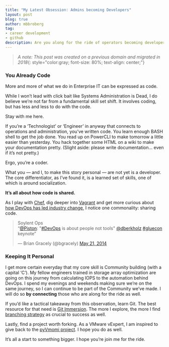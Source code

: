 ```yaml
---
title: "My Latest Obsession: Admins becoming Developers"
layout: post
blog: true
author: mbbroberg
tag:
- career development
- github
description: Are you along for the ride of operators becoming developers?
---
```

> _A note: This post was created on a previous domain and migrated in 2018_{: style="color:gray; font-size: 80%; text-align: center;"}

### You Already Code

More and more of what we do in Enterprise IT can be expressed as code.

While I won’t lead with click bait like Systems Administration is Dead, I do believe we’re not far from a fundamental skill set shift. It involves coding, but has less and less to do with the code.

Stay with me here.

If you’re a ‘Technologist’ or ‘Engineer’ in anyway that connects to operations and administration, you’ve written code. You learn enough BASH shell to get the job done. You read up on PowerCLI to make tomorrow a little easier than yesterday. You hack together some HTML on a wiki to make your documentation pretty. (Slight aside: please write documentation… even if it’s not pretty.)

Ergo, you’re a coder.

What you — and I, to make this story personal — are not yet is a developer. The core differentiator, as I’ve found it, is a learned set of skills, one of which is around socialization.

**It’s all about how code is shared.**

As I play with [Chef](https://www.chef.io/), dig deeper into [Vagrant](https://www.vagrantup.com/) and get more curious about [how DevOps has led industry change](https://blogs.wsj.com/cio/2014/05/22/enterprise-devops-adoption-isnt-mandatory-but-neither-is-survival/), I notice one commonality: sharing code.

<blockquote class="twitter-tweet" data-lang="en"><p lang="en" dir="ltr">Soylent Ops <br>“<a href="https://twitter.com/Piston?ref_src=twsrc%5Etfw">@Piston</a>: &quot;<a href="https://twitter.com/hashtag/DevOps?src=hash&amp;ref_src=twsrc%5Etfw">#DevOps</a> is about people not tools&quot; <a href="https://twitter.com/dberkholz?ref_src=twsrc%5Etfw">@dberkholz</a> <a href="https://twitter.com/hashtag/gluecon?src=hash&amp;ref_src=twsrc%5Etfw">#gluecon</a> keynote”</p>&mdash; Brian Gracely (@bgracely) <a href="https://twitter.com/bgracely/status/469144922856386560?ref_src=twsrc%5Etfw">May 21, 2014</a></blockquote>
<script async src="https://platform.twitter.com/widgets.js" charset="utf-8"></script>

### Keeping It Personal

I get more certain everyday that my core skill is Community building (with a capital ‘C’). My fellow engineers trained in storage array optimization are going on this journey from calculating IOPS to the automation behind DevOps. I spend my evenings and weekends making sure we’re on the same journey, so I can continue to be part of the Community we’ve made. I will do so **by connecting** those who are along for the ride as well.

If you’d like a tactical takeaway from this observation, learn Git. The best resource for that need is [Git Immersion](http://gitimmersion.com/). The more I explore, the more I find [branching strategy](https://yakiloo.com/getting-started-git-flow/) as crucial to success as well.

Lastly, find a project worth forking. As a VMware vExpert, I am inspired to give back to the [pyVmomi project](https://github.com/vmware/pyvmomi-community-samples). I hope you do as well.

It’s all a start to something bigger. I hope you’re join me for the ride.

